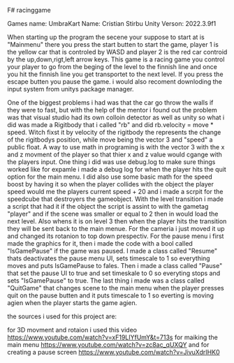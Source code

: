 F# racinggame

Games name: UmbraKart 
Name: Cristian Stirbu
Unity Verson: 2022.3.9f1

When starting up the program the secene your suppose to start at is "Mainmenu" there you press the start butten to start the game, player 1 is the yellow car that is controled by WASD and player 2 is the red car controid by the up,down,rigt,left arrow keys. This game is a racing game you control your player to go from the beging of the level to the finnish line and once you hit the finnish line you get transportet to the next level. If you press the escape butten you pause the game. i would also recoment downloding the input system from unitys package manager. 

One of the biggest problems i had was that the car go throw the walls if they were to fast, but with the help of the mentor i found out the problem was that visual studio had its own colloin detector as well as unity so what i did was made a Rigitbody that i called "rb" and did rb.velocity = move * speed. Witch fixst it by velocity of the rigitbody the represents the change of the rigitbodys position, while move being the vector 3 and "speed" a public float. A way to use math in programing is with the vector 3 with the x and z movment of the player so that thier x and z value would cgange with the players input. One thing i did was use debug.log to make sure things worked like for expamle i made a debug log for when the player hits the quit option for the main menu. I did also use some basic math for the speed boost by having it so when the player collides with the object the player speed would me the players current speed + 20 and i made a scrpit for the speedcube that destroyers the gameobject. With the level transition i made a script that had it if the object the script is assint to with the gametag "player" and if the scene was smaller or equal to 2 then in would load the next level. Also whens it is on level 3 then when the player hits the transition they will be sent back to the main menue. For the cameria i just moved it up and changed its rotanion to top down prespectiv. For the pause menu i first made the graphics for it, then i made the code with a bool called "IsGamePause" if the game was paused. I made a class called "Resume" thats deactivates the pause menu UI, sets timescale to 1 so everything moves and puts IsGamePause to fales. Then i made a class called "Pause" that set the pause UI to true and set timeskale to 0 so everyting stops and sets "IsGamePause" to true. The last thing i made was a class called "QuitGame" that changes scene to the main menu when the player presses quit on the pause butten and it puts timescale to 1 so everting is moving agien when the player starts the game agien.

the sources i used for this project are: 

for 3D movment and rotaion i used this video https://www.youtube.com/watch?v=xF19LIYfUmY&t=713s 
for maiking the main menu https://www.youtube.com/watch?v=zc8ac_qUXQY
and for creating a pause screen https://www.youtube.com/watch?v=JivuXdrIHK0 
